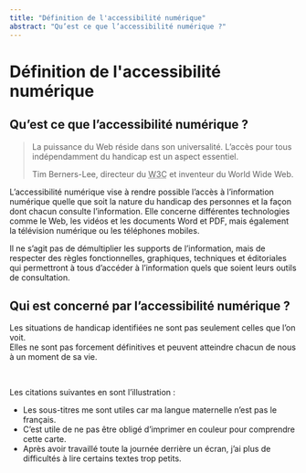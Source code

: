 ```yaml
---
title: "Définition de l'accessibilité numérique"
abstract: "Qu’est ce que l’accessibilité numérique ?"
---
```

# Définition de l'accessibilité numérique

## Qu’est ce que l’accessibilité numérique&nbsp;?

<blockquote class="blockquote" cite="https://www.w3.org/Press/IPO-announce">
    <p>La puissance du Web réside dans son universalité. L’accès pour tous indépendamment du handicap est un aspect essentiel.</p>
    <footer class="blockquote-footer">
        Tim Berners-Lee, directeur du <abbr title="World Wide Web Consortium">W3C</abbr> et inventeur du World Wide Web.
    </footer>
</blockquote>

L’accessibilité numérique vise à rendre possible l’accès à l’information numérique quelle que soit la nature du handicap des personnes et la façon dont chacun consulte l’information. Elle concerne différentes technologies comme le Web, les vidéos et les documents Word et PDF, mais également la télévision numérique ou les téléphones mobiles.

Il ne s’agit pas de démultiplier les supports de l’information, mais de respecter des règles fonctionnelles, graphiques, techniques et éditoriales qui permettront à tous d’accéder à l’information quels que soient leurs outils de consultation.


## Qui est concerné par l’accessibilité numérique&nbsp;?

Les situations de handicap identifiées ne sont pas seulement celles que l’on voit.   
Elles ne sont pas forcement définitives et peuvent atteindre chacun de nous à un moment de sa vie.

&nbsp;
<div class="visually-hidden">
    Les citations suivantes en sont l’illustration&nbsp;:
    <ul>
        <li>Les sous-titres me sont utiles car ma langue maternelle n’est pas le français.</li>
        <li>C’est utile de ne pas être obligé d’imprimer en couleur pour comprendre cette carte.</li>
        <li>Après avoir travaillé toute la journée derrière un écran, j’ai plus de difficultés à lire certains textes trop petits.</li>
    </ul>
</div>  

<img src="../images/chat.png" alt="" class="img-fluid">

